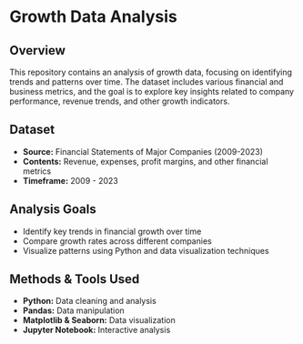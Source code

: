 # **Growth Data Analysis**  

## **Overview**  
This repository contains an analysis of growth data, focusing on identifying trends and patterns over time. The dataset includes various financial and business metrics, and the goal is to explore key insights related to company performance, revenue trends, and other growth indicators.  

## **Dataset**  
- **Source:** Financial Statements of Major Companies (2009-2023)  
- **Contents:** Revenue, expenses, profit margins, and other financial metrics  
- **Timeframe:** 2009 - 2023  

## **Analysis Goals**  
- Identify key trends in financial growth over time  
- Compare growth rates across different companies  
- Visualize patterns using Python and data visualization techniques  

## **Methods & Tools Used**  
- **Python:** Data cleaning and analysis  
- **Pandas:** Data manipulation  
- **Matplotlib & Seaborn:** Data visualization  
- **Jupyter Notebook:** Interactive analysis  

